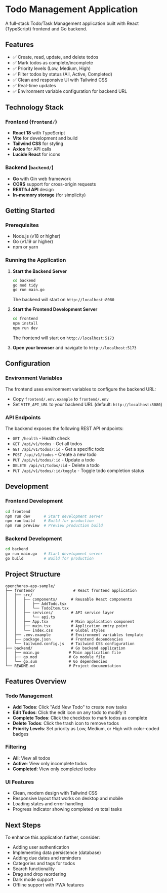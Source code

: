 # Todo Management Application

A full-stack Todo/Task Management application built with React (TypeScript) frontend and Go backend.

## Features

- ✅ Create, read, update, and delete todos
- ✅ Mark todos as complete/incomplete
- ✅ Priority levels (Low, Medium, High)
- ✅ Filter todos by status (All, Active, Completed)
- ✅ Clean and responsive UI with Tailwind CSS
- ✅ Real-time updates
- ✅ Environment variable configuration for backend URL

## Technology Stack

### Frontend (`frontend/`)
- **React 18** with TypeScript
- **Vite** for development and build
- **Tailwind CSS** for styling
- **Axios** for API calls
- **Lucide React** for icons

### Backend (`backend/`)
- **Go** with Gin web framework
- **CORS** support for cross-origin requests
- **RESTful API** design
- **In-memory storage** (for simplicity)

## Getting Started

### Prerequisites
- Node.js (v18 or higher)
- Go (v1.19 or higher)
- npm or yarn

### Running the Application

1. **Start the Backend Server**
   ```bash
   cd backend
   go mod tidy
   go run main.go
   ```
   The backend will start on `http://localhost:8080`

2. **Start the Frontend Development Server**
   ```bash
   cd frontend
   npm install
   npm run dev
   ```
   The frontend will start on `http://localhost:5173`

3. **Open your browser** and navigate to `http://localhost:5173`

## Configuration

### Environment Variables

The frontend uses environment variables to configure the backend URL:

- Copy `frontend/.env.example` to `frontend/.env`
- Set `VITE_API_URL` to your backend URL (default: `http://localhost:8080`)

### API Endpoints

The backend exposes the following REST API endpoints:

- `GET /health` - Health check
- `GET /api/v1/todos` - Get all todos
- `GET /api/v1/todos/:id` - Get a specific todo
- `POST /api/v1/todos` - Create a new todo
- `PUT /api/v1/todos/:id` - Update a todo
- `DELETE /api/v1/todos/:id` - Delete a todo
- `PUT /api/v1/todos/:id/toggle` - Toggle todo completion status

## Development

### Frontend Development
```bash
cd frontend
npm run dev      # Start development server
npm run build    # Build for production
npm run preview  # Preview production build
```

### Backend Development
```bash
cd backend
go run main.go   # Start development server
go build         # Build for production
```

## Project Structure

```
openchoreo-app-sample/
├── frontend/                 # React frontend application
│   ├── src/
│   │   ├── components/      # Reusable React components
│   │   │   ├── AddTodo.tsx
│   │   │   └── TodoItem.tsx
│   │   ├── services/        # API service layer
│   │   │   └── api.ts
│   │   ├── App.tsx          # Main application component
│   │   ├── main.tsx         # Application entry point
│   │   └── index.css        # Global styles
│   ├── .env.example         # Environment variables template
│   ├── package.json         # Frontend dependencies
│   └── tailwind.config.js   # Tailwind CSS configuration
├── backend/                 # Go backend application
│   ├── main.go             # Main application file
│   ├── go.mod              # Go module file
│   └── go.sum              # Go dependencies
└── README.md               # Project documentation
```

## Features Overview

### Todo Management
- **Add Todos**: Click "Add New Todo" to create new tasks
- **Edit Todos**: Click the edit icon on any todo to modify it
- **Complete Todos**: Click the checkbox to mark todos as complete
- **Delete Todos**: Click the trash icon to remove todos
- **Priority Levels**: Set priority as Low, Medium, or High with color-coded badges

### Filtering
- **All**: View all todos
- **Active**: View only incomplete todos
- **Completed**: View only completed todos

### UI Features
- Clean, modern design with Tailwind CSS
- Responsive layout that works on desktop and mobile
- Loading states and error handling
- Progress indicator showing completed vs total tasks

## Next Steps

To enhance this application further, consider:

- Adding user authentication
- Implementing data persistence (database)
- Adding due dates and reminders
- Categories and tags for todos
- Search functionality
- Drag and drop reordering
- Dark mode support
- Offline support with PWA features